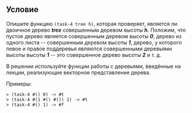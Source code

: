## Условие

Опишите функцию `(task-4 tree h)`, которая проверяет, является ли двоичное дерево ***tree*** совершенным деревом высоты ***h***. Положим, что пустое дерево является совершенным деревом высоты ***0***, дерево из одного листа -- совершенным деревом высоты ***1***, дерево, у которого левое и правое поддеревья являются совершенными деревьями высоты высоты ***1*** -- это совершенное дерево высоты ***2*** и т. д.

В решении используйте функции работы с деревьями, введённые на лекции, реализующие векторное представление дерева. 

Примеры:
```
> (task-4 #() 0) -> #t
> (task-4 #(1 #() #()) 1) -> #t
> (task-4 #() 1) -> #f
```
